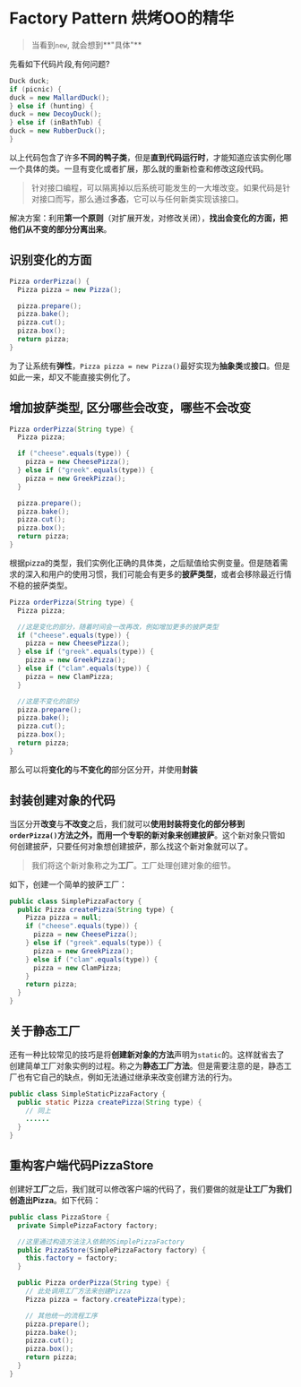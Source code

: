 # Factory Pattern 烘烤OO的精华

> 当看到`new`, 就会想到**"具体"**  

先看如下代码片段,有何问题?

```java
Duck duck;
if (picnic) {
duck = new MallardDuck();
} else if (hunting) {
duck = new DecoyDuck();
} else if (inBathTub) {
duck = new RubberDuck();
}
```
以上代码包含了许多**不同的鸭子类**，但是**直到代码运行时**，才能知道应该实例化哪一个具体的类。一旦有变化或者扩展，那么就的重新检查和修改这段代码。  

> 针对接口编程，可以隔离掉以后系统可能发生的一大堆改变。如果代码是针对接口而写，那么通过**多态**，它可以与任何新类实现该接口。

解决方案：利用**第一个原则**（对扩展开发，对修改关闭），**找出会变化的方面，把他们从不变的部分分离出来**。

## 识别变化的方面

```java
Pizza orderPizza() {
  Pizza pizza = new Pizza();

  pizza.prepare();
  pizza.bake();
  pizza.cut();
  pizza.box();
  return pizza;
}
```
为了让系统有**弹性**，`Pizza pizza = new Pizza()`最好实现为**抽象类**或**接口**。但是如此一来，却又不能直接实例化了。

## 增加披萨类型, 区分哪些会改变，哪些不会改变

```java
Pizza orderPizza(String type) {
  Pizza pizza;

  if ("cheese".equals(type)) {
    pizza = new CheesePizza();
  } else if ("greek".equals(type)) {
    pizza = new GreekPizza();
  }

  pizza.prepare();
  pizza.bake();
  pizza.cut();
  pizza.box();
  return pizza;
}
```
根据pizza的类型，我们实例化正确的具体类，之后赋值给实例变量。但是随着需求的深入和用户的使用习惯，我们可能会有更多的**披萨类型**，或者会移除最近行情不稳的披萨类型。

```java
Pizza orderPizza(String type) {
  Pizza pizza;

  //这是变化的部分，随着时间会一改再改，例如增加更多的披萨类型
  if ("cheese".equals(type)) {
    pizza = new CheesePizza();
  } else if ("greek".equals(type)) {
    pizza = new GreekPizza();
  } else if ("clam".equals(type)) {
    pizza = new ClamPizza;
  }

  //这是不变化的部分
  pizza.prepare();
  pizza.bake();
  pizza.cut();
  pizza.box();
  return pizza;
}
```
那么可以将**变化的**与**不变化的**部分区分开，并使用**封装**

## 封装创建对象的代码
当区分开**改变**与**不改变**之后，我们就可以**使用封装将变化的部分移到`orderPizza()`方法之外，而用一个专职的新对象来创建披萨**。这个新对象只管如何创建披萨，只要任何对象想创建披萨，那么找这个新对象就可以了。

> 我们将这个新对象称之为**工厂**。工厂处理创建对象的细节。

如下，创建一个简单的披萨工厂：

```java
public class SimplePizzaFactory {
  public Pizza createPizza(String type) {
    Pizza pizza = null;
    if ("cheese".equals(type)) {
      pizza = new CheesePizza();
    } else if ("greek".equals(type)) {
      pizza = new GreekPizza();
    } else if ("clam".equals(type)) {
      pizza = new ClamPizza;
    }
    return pizza;
  }
}
```

## 关于静态工厂
还有一种比较常见的技巧是将**创建新对象的方法**声明为`static`的。这样就省去了创建简单工厂对象实例的过程。称之为**静态工厂方法**。但是需要注意的是，静态工厂也有它自己的缺点，例如无法通过继承来改变创建方法的行为。

```java
public class SimpleStaticPizzaFactory {
  public static Pizza createPizza(String type) {
    // 同上
    ......
  }
}
```

## 重构客户端代码PizzaStore
创建好**工厂**之后，我们就可以修改客户端的代码了，我们要做的就是**让工厂为我们创造出Pizza**。如下代码：

```java
public class PizzaStore {
  private SimplePizzaFactory factory;

  //这里通过构造方法注入依赖的SimplePizzaFactory
  public PizzaStore(SimplePizzaFactory factory) {
    this.factory = factory;
  }

  public Pizza orderPizza(String type) {
    // 此处调用工厂方法来创建Pizza
    Pizza pizza = factory.createPizza(type);

    // 其他统一的流程工序
    pizza.prepare();
    pizza.bake();
    pizza.cut();
    pizza.box();
    return pizza;
  }
}
```

